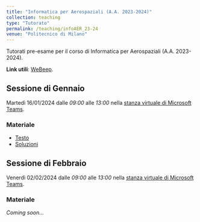 ```yaml
---
title: "Informatica per Aerospaziali (A.A. 2023-2024)"
collection: teaching
type: "Tutorato"
permalink: /teaching/infoAER_23-24
venue: "Politecnico di Milano"
---
```


Tutorati pre-esame per il corso di Informatica per Aerospaziali (A.A. 2023-2024). 

**Link utili**: [WeBeep](https://webeep.polimi.it/course/view.php?id=11460).

## Sessione di Gennaio
Martedì 16/01/2024 dalle _09:00_ alle _13:00_ nella [stanza virtuale di Microsoft Teams](https://teams.microsoft.com/l/meetup-join/19%3ameeting_ZTA1ZDg5OTktZDQyYy00ODUzLTg1NzAtNTI1M2I3ZGFhYzVm%40thread.v2/0?context=%7b%22Tid%22%3a%220a17712b-6df3-425d-808e-309df28a5eeb%22%2c%22Oid%22%3a%22f930ed0e-c4d6-492c-91d0-a52bb6e17732%22%7d).

### Materiale
- [Testo](https://davidebaroffio-polimi.github.io/files/23_infoaer/testo.pdf)
- [Soluzioni](https://davidebaroffio-polimi.github.io/files/23_infoaer/soluzioni.zip)

## Sessione di Febbraio
Venerdì 02/02/2024 dalle _09:00_ alle _13:00_ nella [stanza virtuale di Microsoft Teams](https://teams.microsoft.com/l/meetup-join/19:meeting_ZTA0ZjBhN2UtZmJjMC00OWM2LTgxNmEtYzU2MWU0OGJjZGVm@thread.v2/0?context=%7B%22Tid%22:%220a17712b-6df3-425d-808e-309df28a5eeb%22,%22Oid%22:%22f930ed0e-c4d6-492c-91d0-a52bb6e17732%22%7D).

### Materiale
_Coming soon..._
